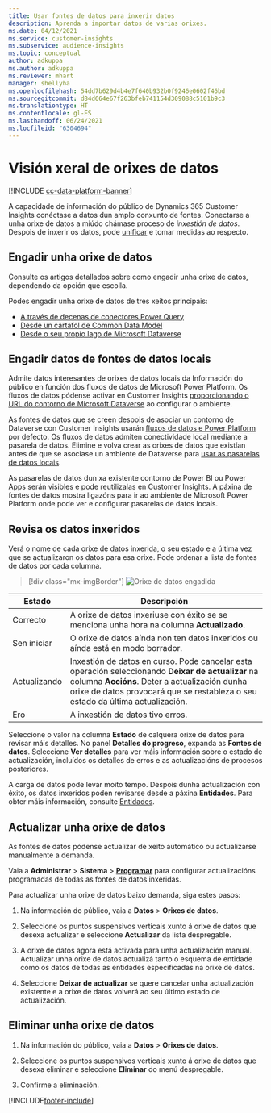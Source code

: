 ```yaml
---
title: Usar fontes de datos para inxerir datos
description: Aprenda a importar datos de varias orixes.
ms.date: 04/12/2021
ms.service: customer-insights
ms.subservice: audience-insights
ms.topic: conceptual
author: adkuppa
ms.author: adkuppa
ms.reviewer: mhart
manager: shellyha
ms.openlocfilehash: 54dd7b629d4b4e7f640b932b0f9246e0602f46bd
ms.sourcegitcommit: d84d664e67f263bfeb741154d309088c5101b9c3
ms.translationtype: HT
ms.contentlocale: gl-ES
ms.lasthandoff: 06/24/2021
ms.locfileid: "6304694"
---
```

# <a name="data-sources-overview"></a>Visión xeral de orixes de datos

[!INCLUDE [cc-data-platform-banner](../includes/cc-data-platform-banner.md)]

A capacidade de información do público de Dynamics 365 Customer Insights conéctase a datos dun amplo conxunto de fontes. Conectarse a unha orixe de datos a miúdo chámase proceso de *inxestión de datos*. Despois de inxerir os datos, pode [unificar](data-unification.md) e tomar medidas ao respecto.

## <a name="add-a-data-source"></a>Engadir unha orixe de datos

Consulte os artigos detallados sobre como engadir unha orixe de datos, dependendo da opción que escolla.

Podes engadir unha orixe de datos de tres xeitos principais:

- [A través de decenas de conectores Power Query](connect-power-query.md)
- [Desde un cartafol de Common Data Model](connect-common-data-model.md)
- [Desde o seu propio lago de Microsoft Dataverse](connect-common-data-service-lake.md)

## <a name="add-data-from-on-premises-data-sources"></a>Engadir datos de fontes de datos locais

Admite datos interesantes de orixes de datos locais da Información do público en función dos fluxos de datos de Microsoft Power Platform. Os fluxos de datos pódense activar en Customer Insights [proporcionando o URL do contorno de Microsoft Dataverse](manage-environments.md#create-an-environment-in-an-existing-organization) ao configurar o ambiente.

As fontes de datos que se creen despois de asociar un contorno de Dataverse con Customer Insights usarán [fluxos de datos e Power Platform](/power-query/dataflows/overview-dataflows-across-power-platform-dynamics-365) por defecto. Os fluxos de datos admiten conectividade local mediante a pasarela de datos. Elimine e volva crear as orixes de datos que existían antes de que se asociase un ambiente de Dataverse para [usar as pasarelas de datos locais](/data-integration/gateway/service-gateway-app.md).

As pasarelas de datos dun xa existente contorno de Power BI ou Power Apps serán visibles e pode reutilizalas en Customer Insights. A páxina de fontes de datos mostra ligazóns para ir ao ambiente de Microsoft Power Platform onde pode ver e configurar pasarelas de datos locais.

## <a name="review-ingested-data"></a>Revisa os datos inxeridos

Verá o nome de cada orixe de datos inxerida, o seu estado e a última vez que se actualizaron os datos para esa orixe. Pode ordenar a lista de fontes de datos por cada columna.

> [!div class="mx-imgBorder"]
> ![Orixe de datos engadida](media/configure-data-datasource-added.png "Orixe de datos engadida")

|Estado  |Descripción  |
|---------|---------|
|Correcto   |A orixe de datos inxeriuse con éxito se se menciona unha hora na columna **Actualizado**.
|Sen iniciar   |O orixe de datos aínda non ten datos inxeridos ou aínda está en modo borrador.         |
|Actualizando    |Inxestión de datos en curso. Pode cancelar esta operación seleccionando **Deixar de actualizar** na columna **Accións**. Deter a actualización dunha orixe de datos provocará que se restableza o seu estado da última actualización.       |
|Ero     |A inxestión de datos tivo erros.         |

Seleccione o valor na columna **Estado** de calquera orixe de datos para revisar máis detalles. No panel **Detalles do progreso**, expanda as **Fontes de datos**. Seleccione **Ver detalles** para ver máis información sobre o estado de actualización, incluídos os detalles de erros e as actualizacións de procesos posteriores.

A carga de datos pode levar moito tempo. Despois dunha actualización con éxito, os datos inxeridos poden revisarse desde a páxina **Entidades**. Para obter máis información, consulte [Entidades](entities.md).

## <a name="refresh-a-data-source"></a>Actualizar unha orixe de datos

As fontes de datos pódense actualizar de xeito automático ou actualizarse manualmente a demanda. 

Vaia a **Administrar** > **Sistema** > [**Programar**](system.md#schedule-tab) para configurar actualizacións programadas de todas as fontes de datos inxeridas.

Para actualizar unha orixe de datos baixo demanda, siga estes pasos:

1. Na información do público, vaia a **Datos** > **Orixes de datos**.

2. Seleccione os puntos suspensivos verticais xunto á orixe de datos que desexa actualizar e seleccione **Actualizar** da lista despregable.

3. A orixe de datos agora está activada para unha actualización manual. Actualizar unha orixe de datos actualizá tanto o esquema de entidade como os datos de todas as entidades especificadas na orixe de datos.

4. Seleccione **Deixar de actualizar** se quere cancelar unha actualización existente e a orixe de datos volverá ao seu último estado de actualización.

## <a name="delete-a-data-source"></a>Eliminar unha orixe de datos

1. Na información do público, vaia a **Datos** > **Orixes de datos**.

2. Seleccione os puntos suspensivos verticais xunto á orixe de datos que desexa eliminar e seleccione **Eliminar** do menú despregable.

3. Confirme a eliminación.


[!INCLUDE[footer-include](../includes/footer-banner.md)]
